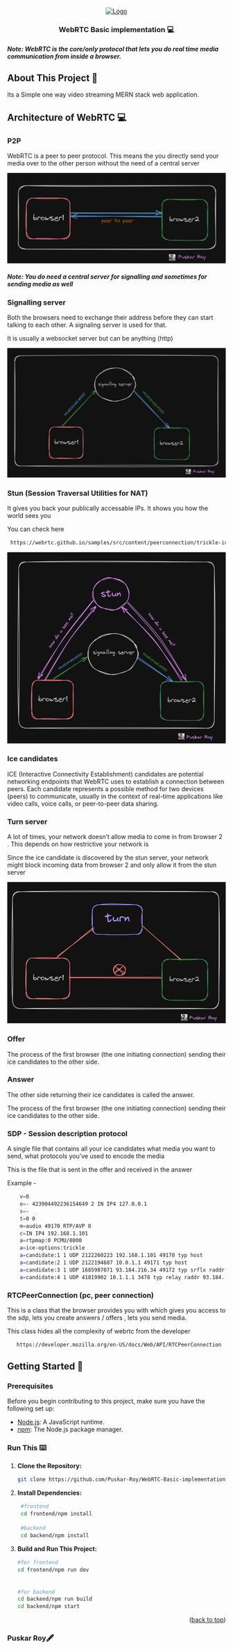 <a name="readme-top"></a>

<br />
<div align="center">
  
 
<a href="https://github.com/Puskar-Roy/Attendance-System---Backend">
    <img src="https://webrtc.github.io/webrtc-org/assets/images/webrtc-logo-vert-retro-255x305.png" alt="Logo" width="120" height="150">
  </a>
  
<h3 align="center">WebRTC Basic implementation 💻 </h3>
  
</div>

##### Note: _WebRTC is the core/only protocol that lets you do real time media communication from inside a browser._

## About This Project 🌟

Its a Simple one way video streaming MERN stack web application.

## Architecture of WebRTC 💻

### P2P

WebRTC is a peer to peer protocol. This means the you directly send your media over to the other person without the need of a central server

![bingoctfgogreenlandingpage](./docs//assets/p2p.png)

##### Note: _You do need a central server for signalling and sometimes for sending media as well_


### Signalling server

Both the browsers need to exchange their address before they can start talking to each other. A signaling server is used for that.

It is usually a websocket server but can be anything (http)


![bingoctfgogreenlandingpage](./docs//assets/signallingserver.png)


### Stun (Session Traversal Utilities for NAT)

It gives you back your publically accessable IPs. It shows you how the world sees you

You can check here

```bash
 https://webrtc.github.io/samples/src/content/peerconnection/trickle-ice/
```


![bingoctfgogreenlandingpage](./docs//assets/stun.png)


### Ice candidates

ICE (Interactive Connectivity Establishment) candidates are potential networking endpoints that WebRTC uses to establish a connection between peers. Each candidate represents a possible method for two devices (peers) to communicate, usually in the context of real-time applications like video calls, voice calls, or peer-to-peer data sharing.


<!-- ![bingoctfgogreenlandingpage](./docs//assets/stun.png) -->


### Turn server

A lot of times, your network doesn’t allow media to come in from browser 2 . This depends on how restrictive your network is 

Since the ice candidate is discovered by the stun server, your network might block incoming data from browser 2 and only allow it from the stun server


![bingoctfgogreenlandingpage](./docs//assets/turn.png)


### Offer

The process of the first browser (the one initiating connection) sending their ice candidates to the other side.

### Answer

The other side returning their ice candidates is called the answer.

The process of the first browser (the one initiating connection) sending their ice candidates to the other side.

### SDP - Session description protocol

A single file that contains all your 
ice candidates
what media you want to send, what protocols you’ve used to encode the media

This is the file that is sent in the offer and received in the answer

Example - 
```bash
    v=0
    o=- 423904492236154649 2 IN IP4 127.0.0.1
    s=-
    t=0 0
    m=audio 49170 RTP/AVP 0
    c=IN IP4 192.168.1.101
    a=rtpmap:0 PCMU/8000
    a=ice-options:trickle
    a=candidate:1 1 UDP 2122260223 192.168.1.101 49170 typ host
    a=candidate:2 1 UDP 2122194687 10.0.1.1 49171 typ host
    a=candidate:3 1 UDP 1685987071 93.184.216.34 49172 typ srflx raddr     10.0.1.1 rport 49171
    a=candidate:4 1 UDP 41819902 10.1.1.1 3478 typ relay raddr 93.184.    216.34 rport 49172
```

### RTCPeerConnection (pc, peer connection)

This is a class that the browser provides you with which gives you access to the sdp, lets you create answers / offers , lets you send media.

This class hides all the complexity of webrtc from the developer

```bash
   https://developer.mozilla.org/en-US/docs/Web/API/RTCPeerConnection
```

## Getting Started 🚀

### Prerequisites

Before you begin contributing to this project, make sure you have the following set up:

- [Node.js](https://nodejs.org/): A JavaScript runtime.
- [npm](https://www.npmjs.com/): The Node.js package manager.




### Run This ⌨️

1. **Clone the Repository:**
   ```bash
   git clone https://github.com/Puskar-Roy/WebRTC-Basic-implementation
   ```
2. **Install Dependencies:**
   ```bash
    #frontend
    cd frontend/npm install

    #backend
    cd backend/npm install
   ```

3. **Build and Run This Project:**

   ```bash
   #for frontend
   cd frontend/npm run dev


   #for backend
   cd backend/npm run build
   cd backend/npm start
   ```



<p align="right">(<a href="#readme-top">back to top</a>)</p>

### Puskar Roy🖋️
